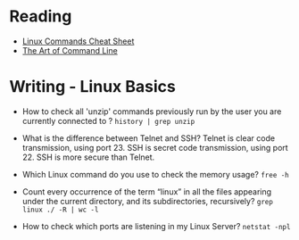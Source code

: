 # Reading

- [Linux Commands Cheat Sheet](https://www.linuxtrainingacademy.com/linux-commands-cheat-sheet/)
- [The Art of Command Line](https://github.com/jlevy/the-art-of-command-line)


# Writing - Linux Basics

- How to check all 'unzip' commands previously run by the user you are currently connected to ?
  `history | grep unzip`

- What is the difference between Telnet and SSH?
  Telnet is clear code transmission, using port 23. SSH is secret code transmission, using port 22. SSH is more secure than Telnet.

- Which Linux command do you use to check the memory usage?
  `free -h`

- Count every occurrence of the term “linux” in all the files appearing under the current directory, and its subdirectories, recursively?
  `grep linux ./ -R | wc -l`

- How to check which ports are listening in my Linux Server?
  `netstat -npl`
